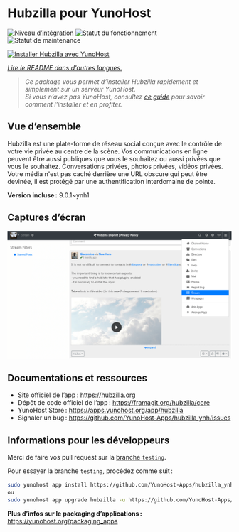 <!--
Nota bene : ce README est automatiquement généré par <https://github.com/YunoHost/apps/tree/master/tools/readme_generator>
Il NE doit PAS être modifié à la main.
-->

# Hubzilla pour YunoHost

[![Niveau d’intégration](https://dash.yunohost.org/integration/hubzilla.svg)](https://dash.yunohost.org/appci/app/hubzilla) ![Statut du fonctionnement](https://ci-apps.yunohost.org/ci/badges/hubzilla.status.svg) ![Statut de maintenance](https://ci-apps.yunohost.org/ci/badges/hubzilla.maintain.svg)

[![Installer Hubzilla avec YunoHost](https://install-app.yunohost.org/install-with-yunohost.svg)](https://install-app.yunohost.org/?app=hubzilla)

*[Lire le README dans d'autres langues.](./ALL_README.md)*

> *Ce package vous permet d’installer Hubzilla rapidement et simplement sur un serveur YunoHost.*  
> *Si vous n’avez pas YunoHost, consultez [ce guide](https://yunohost.org/install) pour savoir comment l’installer et en profiter.*

## Vue d’ensemble

Hubzilla est une plate-forme de réseau social conçue avec le contrôle de votre vie privée au centre de la scène. Vos communications en ligne peuvent être aussi publiques que vous le souhaitez ou aussi privées que vous le souhaitez. Conversations privées, photos privées, vidéos privées. Votre média n'est pas caché derrière une URL obscure qui peut être devinée, il est protégé par une authentification interdomaine de pointe.


**Version incluse :** 9.0.1~ynh1

## Captures d’écran

![Capture d’écran de Hubzilla](./doc/screenshots/hubzilla-1.png)

## Documentations et ressources

- Site officiel de l’app : <https://hubzilla.org>
- Dépôt de code officiel de l’app : <https://framagit.org/hubzilla/core>
- YunoHost Store : <https://apps.yunohost.org/app/hubzilla>
- Signaler un bug : <https://github.com/YunoHost-Apps/hubzilla_ynh/issues>

## Informations pour les développeurs

Merci de faire vos pull request sur la [branche `testing`](https://github.com/YunoHost-Apps/hubzilla_ynh/tree/testing).

Pour essayer la branche `testing`, procédez comme suit :

```bash
sudo yunohost app install https://github.com/YunoHost-Apps/hubzilla_ynh/tree/testing --debug
ou
sudo yunohost app upgrade hubzilla -u https://github.com/YunoHost-Apps/hubzilla_ynh/tree/testing --debug
```

**Plus d’infos sur le packaging d’applications :** <https://yunohost.org/packaging_apps>
